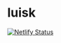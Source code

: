 # luisk
[![Netlify Status](https://api.netlify.com/api/v1/badges/740fbd76-d4e5-470b-9aa1-69aa2ac52dc1/deploy-status)](https://app.netlify.com/sites/priceless-beaver-f482f1/deploys)
